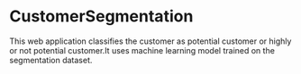 # CustomerSegmentation
This web application classifies the customer as potential customer or highly or not potential customer.It uses machine learning model trained on the segmentation dataset.

